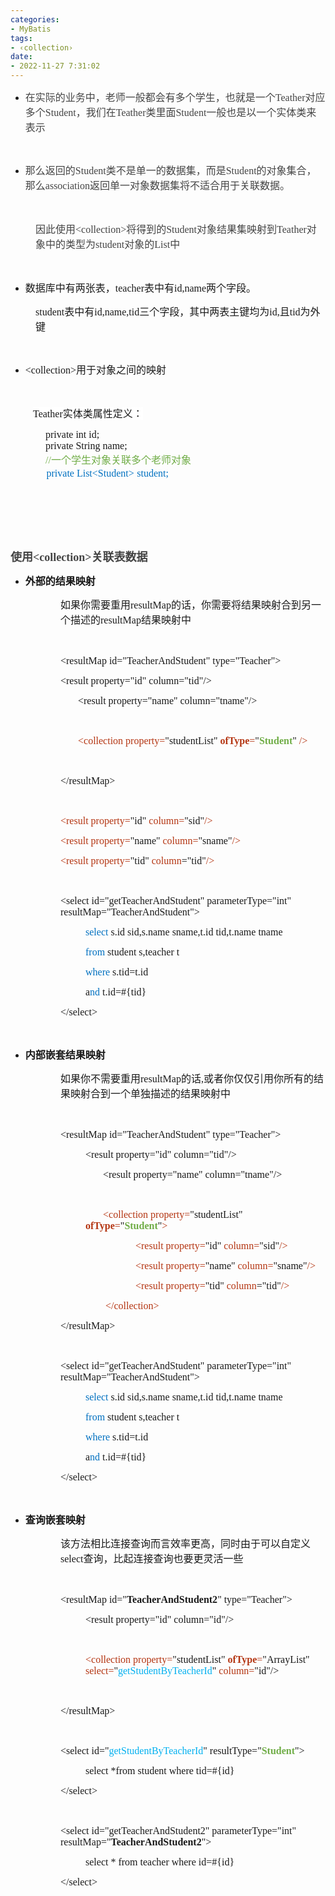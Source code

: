 ```yaml
---
categories:
- MyBatis
tags:
- ‹collection›
date:
- 2022-11-27 7:31:02
---
```


<ul style="list-style-type:disc">
    <li><span style="font-size:12.0pt"><span style="font-family:&quot;Microsoft YaHei UI&quot;"><span
                    style="color:#444444">在实际的业务中，老师一般都会有多个学生，也就是一个</span></span></span><span
            style="font-size:12.0pt"><span style="font-family:&quot;Comic Sans MS&quot;"><span
                    style="color:#444444">Teather</span></span></span><span style="font-size:12.0pt"><span
                style="font-family:&quot;Microsoft YaHei UI&quot;"><span
                    style="color:#444444">对应多个</span></span></span><span style="font-size:12.0pt"><span
                style="font-family:&quot;Comic Sans MS&quot;"><span
                    style="color:#444444">Student</span></span></span><span style="font-size:12.0pt"><span
                style="font-family:&quot;Microsoft YaHei UI&quot;"><span
                    style="color:#444444">，我们在</span></span></span><span style="font-size:12.0pt"><span
                style="font-family:&quot;Comic Sans MS&quot;"><span
                    style="color:#444444">Teather</span></span></span><span style="font-size:12.0pt"><span
                style="font-family:&quot;Microsoft YaHei UI&quot;"><span
                    style="color:#444444">类里面</span></span></span><span style="font-size:12.0pt"><span
                style="font-family:&quot;Comic Sans MS&quot;"><span
                    style="color:#444444">Student</span></span></span><span style="font-size:12.0pt"><span
                style="font-family:&quot;Microsoft YaHei UI&quot;"><span
                    style="color:#444444">一般也是以一个实体类来表示</span></span></span><span style="font-size:12.0pt"><span
                style="font-family:&quot;Microsoft YaHei UI&quot;"><span style="color:#444444"></span></span></span>
    </li>
</ul>
<p><br></p>
<ul style="list-style-type:disc">
    <li><span style="font-size:12.0pt"><span style="font-family:&quot;Microsoft YaHei UI&quot;"><span
                    style="color:#444444">那么返回的</span></span></span><span style="font-size:12.0pt"><span
                style="font-family:&quot;Comic Sans MS&quot;"><span
                    style="color:#444444">Student</span></span></span><span style="font-size:12.0pt"><span
                style="font-family:&quot;Microsoft YaHei UI&quot;"><span
                    style="color:#444444">类不是单一的数据集，而是</span></span></span><span style="font-size:12.0pt"><span
                style="font-family:&quot;Comic Sans MS&quot;"><span
                    style="color:#444444">Student</span></span></span><span style="font-size:12.0pt"><span
                style="font-family:&quot;Microsoft YaHei UI&quot;"><span
                    style="color:#444444">的对象集合，那么</span></span></span><span style="font-size:12.0pt"><span
                style="font-family:&quot;Comic Sans MS&quot;"><span
                    style="color:#444444">association</span></span></span><span style="font-size:12.0pt"><span
                style="font-family:&quot;Microsoft YaHei UI&quot;"><span
                    style="color:#444444">返回单一对象数据集将不适合用于关联数据。</span></span></span></li>
</ul>
<p><span style="font-size:12.0pt"><span style="font-family:&quot;Microsoft YaHei UI&quot;"><span
                style="color:#444444">​​​​​​​</span></span></span><br></p>
<p style="margin-left: 40px;"><span style="font-size:12.0pt"><span style="color:#444444"><span
                style="font-family:&quot;Microsoft YaHei UI&quot;">因此使用</span><span
                style="font-family:&quot;Comic Sans MS&quot;">&lt;collection&gt;</span><span
                style="font-family:&quot;Microsoft YaHei UI&quot;">将得到的</span><span
                style="font-family:&quot;Comic Sans MS&quot;">Student</span><span
                style="font-family:&quot;Microsoft YaHei UI&quot;">对象结果集映射到</span><span
                style="font-family:&quot;Comic Sans MS&quot;">Teather</span><span
                style="font-family:&quot;Microsoft YaHei UI&quot;">对象中的类型为</span><span
                style="font-family:&quot;Comic Sans MS&quot;">student</span><span
                style="font-family:&quot;Microsoft YaHei UI&quot;">对象的</span><span
                style="font-family:&quot;Comic Sans MS&quot;">List</span><span
                style="font-family:&quot;Microsoft YaHei UI&quot;">中</span></span></span></p>
<p><span style="font-size:12.0pt"><span style="font-family:&quot;Microsoft YaHei UI&quot;"><span
                style="color:#444444">&nbsp;</span></span></span></p>
<ul style="list-style-type:disc">
    <li><span style="font-size:12.0pt"><span
                style="font-family:&quot;Microsoft YaHei&quot;">数据库中有两张表，</span></span><span
            style="font-size:12.0pt"><span style="font-family:&quot;Comic Sans MS&quot;">teacher</span></span><span
            style="font-size:12.0pt"><span style="font-family:&quot;Microsoft YaHei&quot;">表中有</span></span><span
            style="font-size:12.0pt"><span style="font-family:&quot;Comic Sans MS&quot;">id,name</span></span><span
            style="font-size:12.0pt"><span style="font-family:&quot;Microsoft YaHei&quot;">两个字段。</span></span></li>
</ul>
<p style="margin-left: 40px;"><span style="font-size:12.0pt"><span
            style="font-family:&quot;Comic Sans MS&quot;">student</span><span
            style="font-family:&quot;Microsoft YaHei UI&quot;">表中有</span><span
            style="font-family:&quot;Comic Sans MS&quot;">id,name,tid</span><span
            style="font-family:&quot;Microsoft YaHei UI&quot;">三个字段，其中两表主键均为</span><span
            style="font-family:&quot;Comic Sans MS&quot;">id,</span><span
            style="font-family:&quot;Microsoft YaHei UI&quot;">且</span><span
            style="font-family:&quot;Comic Sans MS&quot;">tid</span><span
            style="font-family:&quot;Microsoft YaHei UI&quot;">为外键</span></span></p>
<p style="margin-left: 40px;"><span style="font-size:12.0pt"><span
            style="font-family:&quot;Microsoft YaHei UI&quot;"></span></span><br></p>
<ul style="list-style-type:disc">
    <li><span style="font-size:12.0pt"><span
                style="font-family:&quot;Comic Sans MS&quot;">&lt;collection&gt;</span></span><span
            style="font-size:12.0pt"><span style="font-family:&quot;Microsoft YaHei UI&quot;">用于对象之间的映射</span></span>
    </li>
</ul>
<p><span style="font-size:12.0pt"><span style="font-family:&quot;Comic Sans MS&quot;">&nbsp;</span></span></p>
<p style="margin-left:36px"><span style="font-size:12.0pt"><span style="background-color:white"><span
                style="font-family:&quot;Comic Sans MS&quot;">Teather</span></span><span
            style="background-color:white"><span
                style="font-family:&quot;Microsoft YaHei UI&quot;">实体类属性定义：</span></span></span></p>
<p style="margin-left: 40px;"><span style="font-size:12.0pt"><span
            style="font-family:&quot;Comic Sans MS&quot;">&nbsp;&nbsp;&nbsp; private int id;<br>&nbsp;&nbsp;&nbsp;
            private String name;<br>&nbsp;</span><span style="font-family:&quot;Comic Sans MS&quot;"><span
                style="color:#70ad47">&nbsp;&nbsp; //</span></span><span
            style="font-family:&quot;Microsoft YaHei UI&quot;"><span
                style="color:#70ad47">一个学生对象关联多个老师对象</span></span><br>&nbsp;&nbsp; <span
            style="font-family:&quot;Comic Sans MS&quot;"><span style="color:#0070c0">&nbsp;private </span></span><span
            style="font-family:&quot;Comic Sans MS&quot;"><span style="color:#0070c0">List&lt;Student&gt;</span></span>
        <span style="font-family:&quot;Comic Sans MS&quot;"><span style="color:#0070c0">student</span></span><span
            style="font-family:&quot;Comic Sans MS&quot;"><span style="color:#0070c0">;</span></span></span></p>
<p><span style="font-size:12.0pt"><span style="font-family:&quot;Comic Sans MS&quot;">&nbsp;</span></span></p>
<p><span style="font-size:12.0pt"><span style="font-family:&quot;Comic Sans MS&quot;">&nbsp;</span></span></p>
<p><span style="font-size:12.0pt"><span style="font-family:&quot;Comic Sans MS&quot;">&nbsp;</span></span></p>
<p><span style="font-size:13.5pt"><span style="color:#444444"><strong><span
                    style="font-family:&quot;Microsoft YaHei UI&quot;">使用</span></strong><strong><span
                    style="font-family:&quot;Comic Sans MS&quot;">&lt;collec</span></strong><strong><span
                    style="font-family:&quot;Comic Sans MS&quot;">tion</span></strong><strong><span
                    style="font-family:&quot;Comic Sans MS&quot;">&gt;</span></strong><strong><span
                    style="font-family:&quot;Microsoft YaHei UI&quot;">关联表数据</span></strong></span></span></p>
<ul style="list-style-type:disc">
    <li><span style="font-size:12.0pt"><strong><span
                    style="font-family:&quot;Microsoft YaHei UI&quot;">外部的结果映射</span></strong></span></li>
</ul>
<p style="margin-left: 80px;"><span style="font-size:12.0pt"><span
            style="font-family:&quot;Microsoft YaHei UI&quot;">如果你需要重用</span><span
            style="font-family:&quot;Comic Sans MS&quot;">resultMap</span><span
            style="font-family:&quot;Microsoft YaHei UI&quot;">的话，你需要将结果映射合到另一个描述的</span><span
            style="font-family:&quot;Comic Sans MS&quot;">resultMap</span><span
            style="font-family:&quot;Microsoft YaHei UI&quot;">结果映射中</span></span></p>
<p><span style="font-size:12.0pt"><span style="font-family:&quot;Microsoft YaHei UI&quot;">&nbsp;</span></span></p>
<p style="margin-left: 80px;"><span style="font-size:12.0pt"><span
            style="font-family:&quot;Comic Sans MS&quot;">&lt;resultMap id="TeacherAndStudent"
            type="Teacher"&gt;</span></span></p>
<p style="margin-left: 80px;"><span style="font-size:12.0pt"><span
            style="font-family:&quot;Comic Sans MS&quot;">&lt;result property="id" column="tid"/&gt;</span></span></p>
<p style="margin-left: 80px;"><span style="font-size:12.0pt"><span
            style="font-family:&quot;Comic Sans MS&quot;">&nbsp;&nbsp;&nbsp;&nbsp;&nbsp;&nbsp; &lt;result
            property="name" column="tname"/&gt;</span></span></p>
<p style="margin-left: 80px;"><span style="font-size:12.0pt"><span
            style="font-family:&quot;Comic Sans MS&quot;">&nbsp;&nbsp;&nbsp;&nbsp;&nbsp;&nbsp;&nbsp; </span></span></p>
<p style="margin-left: 80px;"><span style="font-size:12.0pt"><span
            style="font-family:&quot;Comic Sans MS&quot;">&nbsp;&nbsp; &nbsp;&nbsp;<span
                style="color:#b43512">&nbsp;&nbsp;&lt;collection property=</span>"studentList" <strong><span
                    style="color:#b43512">ofType</span></strong><span style="color:#b43512">=</span>"<strong><span
                    style="color:#70ad47">Student</span></strong>" <span
                style="color:#b43512">/&gt;</span></span></span></p>
<p style="margin-left: 80px;"><span style="font-size:12.0pt"><span style="font-family:&quot;Comic Sans MS&quot;"><span
                style="color:#b43512">&nbsp;</span></span></span></p>
<p style="margin-left: 80px;"><span style="font-size:12.0pt"><span
            style="font-family:&quot;Comic Sans MS&quot;">&lt;/resultMap&gt;</span></span></p>
<p><span style="font-size:12.0pt"><span style="font-family:&quot;Comic Sans MS&quot;">&nbsp;</span></span></p>
<p style="margin-left: 80px;"><span style="font-size:12.0pt"><span style="font-family:&quot;Comic Sans MS&quot;"><span
                style="color:#b43512">&lt;result property=</span>"id"<span style="color:#b43512">
                column=</span>"sid"<span style="color:#b43512">/&gt;</span></span></span></p>
<p style="margin-left: 80px;"><span style="font-size:12.0pt"><span style="font-family:&quot;Comic Sans MS&quot;"><span
                style="color:#b43512">&lt;result property=</span>"name"<span style="color:#b43512">
                column=</span>"sname"<span style="color:#b43512">/&gt;</span></span></span></p>
<p style="margin-left: 80px;"><span style="font-size:12.0pt"><span style="font-family:&quot;Comic Sans MS&quot;"><span
                style="color:#b43512">&lt;result property=</span>"tid"<span style="color:#b43512">
                column</span>="tid"<span style="color:#b43512">/&gt;</span></span></span></p>
<p style="margin-left: 80px;"><span style="font-size:12.0pt"><span
            style="font-family:&quot;Comic Sans MS&quot;">&nbsp;</span></span></p>
<p style="margin-left: 80px;"><span style="font-size:12.0pt"><span
            style="font-family:&quot;Comic Sans MS&quot;">&lt;select id="getTeacherAndStudent" parameterType="int"
            resultMap="TeacherAndStudent"&gt;</span></span></p>
<p style="margin-left: 120px;"><span style="font-size:12.0pt"><span style="font-family:&quot;Comic Sans MS&quot;"><span
                style="color:#0070c0">select</span> s.id sid,s.name sname,t.id tid,t.name tname</span></span></p>
<p style="margin-left: 120px;"><span style="font-size:12.0pt"><span style="font-family:&quot;Comic Sans MS&quot;"><span
                style="color:#0070c0">from</span> student s,teacher t</span></span></p>
<p style="margin-left: 120px;"><span style="font-size:12.0pt"><span style="font-family:&quot;Comic Sans MS&quot;"><span
                style="color:#0070c0">where</span> s.tid=t.id</span></span></p>
<p style="margin-left: 120px;"><span style="font-size:12.0pt"><span style="font-family:&quot;Comic Sans MS&quot;">a<span
                style="color:#0070c0">nd</span> t.id=#{tid}</span></span></p>
<p style="margin-left: 80px;"><span style="font-size:12.0pt"><span
            style="font-family:&quot;Comic Sans MS&quot;">&lt;/select&gt;</span></span></p>
<p><span style="font-size:12.0pt"><span style="font-family:&quot;Microsoft YaHei UI&quot;">&nbsp;</span></span></p>
<ul style="list-style-type:disc">
    <li><span style="font-size:12.0pt"><strong><span
                    style="font-family:&quot;Microsoft YaHei UI&quot;">内部嵌套结果映射</span></strong></span></li>
</ul>
<p style="margin-left: 80px;"><span style="font-size:12.0pt"><span
            style="font-family:&quot;Microsoft YaHei UI&quot;">如果你不需要重用</span><span
            style="font-family:&quot;Comic Sans MS&quot;">resultMap</span><span
            style="font-family:&quot;Microsoft YaHei UI&quot;">的话</span><span
            style="font-family:&quot;Comic Sans MS&quot;">,</span><span
            style="font-family:&quot;Microsoft YaHei UI&quot;">或者你仅仅引用你所有的结果映射合到一个单独描述的结果映射中</span></span></p>
<p><span style="font-size:12.0pt"><span style="font-family:&quot;Microsoft YaHei UI&quot;">&nbsp;</span></span></p>
<p style="margin-left: 80px;"><span style="font-size:12.0pt"><span
            style="font-family:&quot;Comic Sans MS&quot;">&lt;resultMap id="TeacherAndStudent"
            type="Teacher"&gt;</span></span></p>
<p style="margin-left: 120px;"><span style="font-size:12.0pt"><span
            style="font-family:&quot;Comic Sans MS&quot;">&lt;result property="id" column="tid"/&gt;</span></span></p>
<p style="margin-left: 120px;"><span style="font-size:12.0pt"><span
            style="font-family:&quot;Comic Sans MS&quot;">&nbsp;&nbsp;&nbsp;&nbsp;&nbsp;&nbsp; &lt;result
            property="name" column="tname"/&gt;</span></span></p>
<p style="margin-left: 120px;"><span style="font-size:12.0pt"><span
            style="font-family:&quot;Comic Sans MS&quot;">&nbsp;&nbsp;&nbsp;&nbsp;&nbsp;&nbsp;&nbsp; </span></span></p>
<p style="margin-left: 120px;"><span style="font-size:12.0pt"><span
            style="font-family:&quot;Comic Sans MS&quot;">&nbsp;&nbsp; &nbsp;&nbsp;<span
                style="color:#b43512">&nbsp;&nbsp;&lt;collection property=</span>"studentList" <strong><span
                    style="color:#b43512">ofType</span></strong><span style="color:#b43512">=</span>"<strong><span
                    style="color:#70ad47">Student</span></strong>"<span style="color:#b43512">&gt;</span></span></span>
</p>
<p style="margin-left: 200px;"><span style="font-size:12.0pt"><span style="font-family:&quot;Comic Sans MS&quot;"><span
                style="color:#b43512">&lt;result property=</span>"id"<span style="color:#b43512">
                column=</span>"sid"<span style="color:#b43512">/&gt;</span></span></span></p>
<p style="margin-left: 200px;"><span style="font-size:12.0pt"><span style="font-family:&quot;Comic Sans MS&quot;"><span
                style="color:#b43512">&lt;result property=</span>"name"<span style="color:#b43512">
                column=</span>"sname"<span style="color:#b43512">/&gt;</span></span></span></p>
<p style="margin-left: 200px;"><span style="font-size:12.0pt"><span style="font-family:&quot;Comic Sans MS&quot;"><span
                style="color:#b43512">&lt;result property=</span>"tid"<span style="color:#b43512">
                column</span>="tid"<span style="color:#b43512">/&gt;</span></span></span></p>
<p style="margin-left: 120px;"><span style="font-size:12.0pt"><span style="font-family:&quot;Comic Sans MS&quot;"><span
                style="color:#b43512">&nbsp;&nbsp;&nbsp;&nbsp;&nbsp;&nbsp;&nbsp;
                &lt;/collection&gt;</span></span></span></p>
<p style="margin-left: 80px;"><span style="font-size:12.0pt"><span
            style="font-family:&quot;Comic Sans MS&quot;">&lt;/resultMap&gt;</span></span></p>
<p style="margin-left: 80px;"><span style="font-size:12.0pt"><span
            style="font-family:&quot;Comic Sans MS&quot;">&nbsp;</span></span></p>
<p style="margin-left: 80px;"><span style="font-size:12.0pt"><span
            style="font-family:&quot;Comic Sans MS&quot;">&lt;select id="getTeacherAndStudent" parameterType="int"
            resultMap="TeacherAndStudent"&gt;</span></span></p>
<p style="margin-left: 120px;"><span style="font-size:12.0pt"><span style="font-family:&quot;Comic Sans MS&quot;"><span
                style="color:#0070c0">select</span> s.id sid,s.name sname,t.id tid,t.name tname</span></span></p>
<p style="margin-left: 120px;"><span style="font-size:12.0pt"><span style="font-family:&quot;Comic Sans MS&quot;"><span
                style="color:#0070c0">from</span> student s,teacher t</span></span></p>
<p style="margin-left: 120px;"><span style="font-size:12.0pt"><span style="font-family:&quot;Comic Sans MS&quot;"><span
                style="color:#0070c0">where</span> s.tid=t.id</span></span></p>
<p style="margin-left: 120px;"><span style="font-size:12.0pt"><span style="font-family:&quot;Comic Sans MS&quot;">a<span
                style="color:#0070c0">nd</span> t.id=#{tid}</span></span></p>
<p style="margin-left: 80px;"><span style="font-size:12.0pt"><span
            style="font-family:&quot;Comic Sans MS&quot;">&lt;/select&gt;</span></span></p>
<p><span style="font-size:12.0pt"><span style="font-family:&quot;Comic Sans MS&quot;">&nbsp;</span></span></p>
<ul style="list-style-type:disc">
    <li><span style="font-size:12.0pt"><strong><span
                    style="font-family:&quot;Microsoft YaHei UI&quot;">查询嵌套映射</span></strong></span></li>
</ul>
<p style="margin-left: 80px;"><span style="font-size:12.0pt"><span
            style="font-family:&quot;Microsoft YaHei&quot;">该方法相比连接查询而言效率更高，同时由于可以自定义</span><span
            style="font-family:&quot;Comic Sans MS&quot;">select</span><span
            style="font-family:&quot;Microsoft YaHei&quot;">查询，比起连接查询也要更灵活一些</span></span></p>
<p><span style="font-size:12.0pt"><span style="font-family:&quot;Microsoft YaHei&quot;">&nbsp;</span></span></p>
<p style="margin-left: 80px;"><span style="font-size:12.0pt"><span
            style="font-family:&quot;Comic Sans MS&quot;">&lt;resultMap id="<strong>TeacherAndStudent2</strong>"
            type="Teacher"&gt;</span></span></p>
<p style="margin-left: 120px;"><span style="font-size:12.0pt"><span
            style="font-family:&quot;Comic Sans MS&quot;">&lt;result property="id" column="id"/&gt;</span></span></p>
<p style="margin-left: 120px;"><span style="font-size:12.0pt"><span
            style="font-family:&quot;Comic Sans MS&quot;">&nbsp;</span></span></p>
<p style="margin-left: 120px;"><span style="font-size:12.0pt"><span style="font-family:&quot;Comic Sans MS&quot;"><span
                style="color:#b43512">&lt;collection property=</span>"studentList" <strong><span
                    style="color:#b43512">ofType</span></strong><span style="color:#b43512">=</span>"ArrayList" <span
                style="color:#b43512">select=</span>"<span style="color:#00b0f0">getStudentByTeacherId</span>"<span
                style="color:#b43512"> column=</span>"id"/&gt;</span></span></p>
<p style="margin-left: 120px;"><span style="font-size:12.0pt"><span
            style="font-family:&quot;Comic Sans MS&quot;">&nbsp;</span></span></p>
<p style="margin-left: 80px;"><span style="font-size:12.0pt"><span
            style="font-family:&quot;Comic Sans MS&quot;">&lt;/resultMap&gt;</span></span></p>
<p style="margin-left: 80px;"><span style="font-size:12.0pt"><span
            style="font-family:&quot;Comic Sans MS&quot;">&nbsp;</span></span></p>
<p style="margin-left: 80px;"><span style="font-size:12.0pt"><span
            style="font-family:&quot;Comic Sans MS&quot;">&lt;select id="<span
                style="color:#00b0f0">getStudentByTeacherId</span>" resultType="<strong><span
                    style="color:#70ad47">Student</span></strong>"&gt;</span></span></p>
<p style="margin-left: 120px;"><span style="font-size:12.0pt"><span style="font-family:&quot;Comic Sans MS&quot;">select
            *from student where tid=#{id}</span></span></p>
<p style="margin-left: 80px;"><span style="font-size:12.0pt"><span
            style="font-family:&quot;Comic Sans MS&quot;">&lt;/select&gt;</span></span></p>
<p style="margin-left: 80px;"><span style="font-size:12.0pt"><span
            style="font-family:&quot;Comic Sans MS&quot;">&nbsp;</span></span></p>
<p style="margin-left: 80px;"><span style="font-size:12.0pt"><span
            style="font-family:&quot;Comic Sans MS&quot;">&lt;select id="getTeacherAndStudent2" parameterType="int"
            resultMap="<strong>TeacherAndStudent2</strong>"&gt;</span></span></p>
<p style="margin-left: 120px;"><span style="font-size:12.0pt"><span style="font-family:&quot;Comic Sans MS&quot;">select
            * from teacher where id=#{id}</span></span></p>
<p style="margin-left: 80px;"><span style="font-size:12.0pt"><span
            style="font-family:&quot;Comic Sans MS&quot;">&lt;/select&gt;</span></span><br></p>
<p><span style="font-size:12.0pt"><span style="font-family:&quot;Comic Sans MS&quot;">&nbsp;</span></span></p>